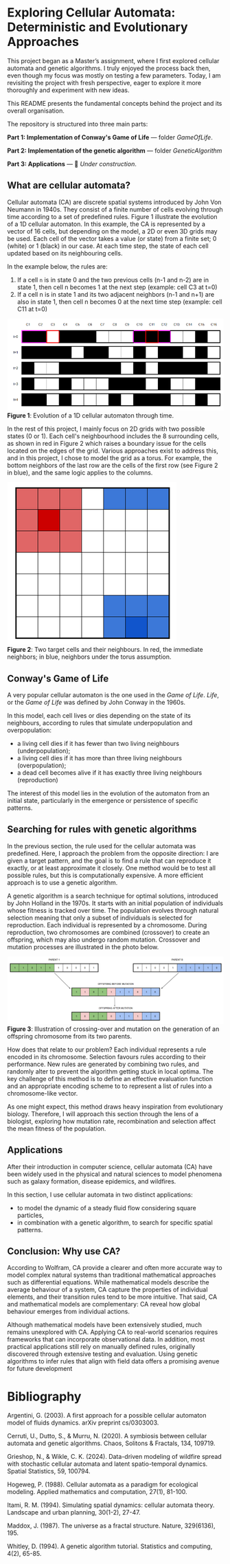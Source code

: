# Exploring Cellular Automata: Deterministic and Evolutionary Approaches

This project began as a Master’s assignment, where I first explored cellular automata and genetic algorithms. I truly enjoyed the process back then, even though my focus was mostly on testing a few parameters. Today, I am revisiting the project with fresh perspective, eager to explore it more thoroughly and experiment with new ideas.

This README presents the fundamental concepts behind the project and its overall organisation.

The repository is structured into three main parts:

**Part 1: Implementation of Conway's Game of Life** — folder *GameOfLife*.

**Part 2: Implementation of the genetic algorithm** — folder *GeneticAlgorithm*

**Part 3: Applications** — :construction: *Under construction*.


## What are cellular automata?

Cellular automata (CA) are discrete spatial systems introduced by John Von Neumann in 1940s. They consist of a finite number of cells evolving through time according to a set of predefined rules. Figure 1 illustrate the evolution of a 1D cellular automaton. In this example, the CA is represented by a vector of 16 cells, but depending on the model, a 2D or even 3D grids may be used. Each cell of the vector takes a value (or state) from a finite set; 0 (white) or 1 (black) in our case. At each time step, the state of each cell updated based on its neighbouring cells. 

In the example below, the rules are:
1. If a cell `n` is in state 0 and the two previous cells (n-1 and n-2) are in state 1, then cell n becomes 1 at the next step (example: cell C3 at t=0)
2. If a cell n is in state 1 and its two adjacent neighbors (n-1 and n+1) are also in state 1, then cell n becomes 0 at the next time step (example: cell C11 at t=0)

![Figure 1: Evolution of a 1D cellular automaton through time.](Figure/1D_CellularAutomaton.png) <br>
**Figure 1**: Evolution of a 1D cellular automaton through time.

In the rest of this project, I mainly focus on 2D grids with two possible states (0 or 1). Each cell's neighbourhood includes the 8 surrounding cells, as shown in red in Figure 2 which raises a boundary issue for the cells located on the edges of the grid. Various approaches exist to address this, and in this project, I chose to model the grid as a torus. For example, the bottom neighbors of the last row are the cells of the first row (see Figure 2 in blue), and the same logic applies to the columns.

![Figure 2: Two target cells and their neighbours.](Figure/2D_torus_CellularAutomaton.png) <br>
**Figure 2**: Two target cells and their neighbours. In red, the immediate neighbors; in blue, neighbors under the torus assumption.


## Conway's Game of Life

A very popular cellular automaton is the one used in the *Game of Life*. *Life*, or the *Game of Life* was defined by John Conway in the 1960s. 

In this model, each cell lives or dies depending on the state of its neighbours, according to rules that simulate underpopulation and overpopulation:
- a living cell dies if it has fewer than two living neighbours (underpopulation);
- a living cell dies if it has more than three living neighbours (overpopulation);
- a dead cell becomes alive if it has exactly three living neighbours (reproduction)

The interest of this model lies in the evolution of the automaton from an initial state, particularly in the emergence or persistence of specific patterns.


## Searching for rules with genetic algorithms

In the previous section, the rule used for the cellular automata was predefined. Here, I approach the problem from the opposite direction: I are given a target pattern, and the goal is to find a rule that can reproduce it exactly, or at least approximate it closely. One method would be to test all possible rules, but this is computationally expensive. A more efficient approach is to use a genetic algorithm.

A genetic algorithm is a search technique for optimal solutions, introduced by John Holland in the 1970s. It starts with an initial population of individuals whose fitness is tracked over time. The population evolves through natural selection meaning that only a subset of individuals is selected for reproduction. Each individual is represented by a chromosome. During reproduction, two chromosomes are combined (crossover) to create an offspring, which may also undergo random mutation. Crossover and mutation processes are illustrated in the photo below.

![Figure 3: Illustration of crossing-over and mutation on the generation of an offspring chromosome from its two parents](Figure/GeneticAlgorithm_CrossoverMutation.png)
**Figure 3**: Illustration of crossing-over and mutation on the generation of an offspring chromosome from its two parents.

How does that relate to our problem? Each individual represents a rule encoded in its chromosome. Selection favours rules according to their performance. New rules are generated by combining two rules, and randomly alter to prevent the algorithm getting stuck in local optima. The key challenge of this method is to define an effective evaluation function and an appropriate encoding scheme to to represent a list of rules into a chromosome-like vector.

As one might expect, this method draws heavy inspiration from evolutionary biology. Therefore, I will approach this section through the lens of a biologist, exploring how mutation rate, recombination and selection affect the mean fitness of the population.


## Applications
After their introduction in computer science, cellular automata (CA) have been widely used in the physical and natural sciences to model phenomena such as galaxy formation, disease epidemics, and wildfires.

In this section, I use cellular automata in two distinct applications:
- to model the dynamic of a steady fluid flow considering square particles,
- in combination with a genetic algorithm, to search for specific spatial patterns.


## Conclusion: Why use CA? 
According to Wolfram, CA provide a clearer and often more accurate way to model complex natural systems than traditional mathematical approaches such as differential equations. While mathematical models describe the average behaviour of a system, CA capture the properties of individual elements, and their transition rules tend to be more intuitive. That said, CA and mathematical models are complementary: CA reveal how global behaviour emerges from individual actions.

Although mathematical models have been extensively studied, much remains unexplored with CA. Applying CA to real-world scenarios requires frameworks that can incorporate observational data. In addition, most practical applications still rely on manually defined rules, originally discovered through extensive testing and evaluation. Using genetic algorithms to infer rules that align with field data offers a promising avenue for future development


# Bibliography

Argentini, G. (2003). A first approach for a possible cellular automaton model of fluids dynamics. arXiv preprint cs/0303003.

Cerruti, U., Dutto, S., & Murru, N. (2020). A symbiosis between cellular automata and genetic algorithms. Chaos, Solitons & Fractals, 134, 109719.

Grieshop, N., & Wikle, C. K. (2024). Data-driven modeling of wildfire spread with stochastic cellular automata and latent spatio-temporal dynamics. Spatial Statistics, 59, 100794.

Hogeweg, P. (1988). Cellular automata as a paradigm for ecological modeling. Applied mathematics and computation, 27(1), 81-100.

Itami, R. M. (1994). Simulating spatial dynamics: cellular automata theory. Landscape and urban planning, 30(1-2), 27-47.

Maddox, J. (1987). The universe as a fractal structure. Nature, 329(6136), 195.

Whitley, D. (1994). A genetic algorithm tutorial. Statistics and computing, 4(2), 65-85.
